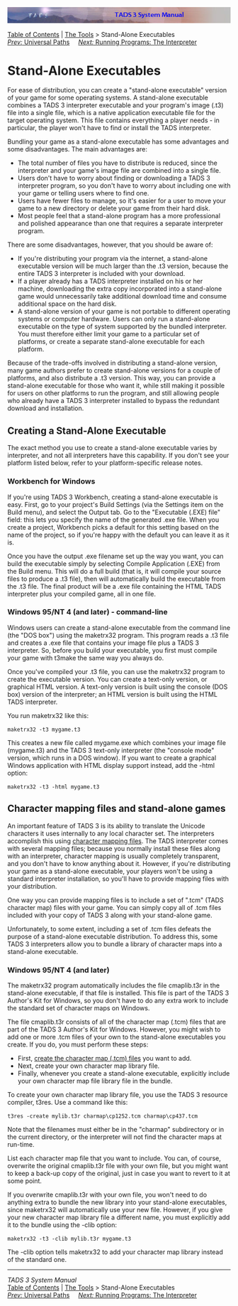 ![](topbar.jpg)

[Table of Contents](toc.htm) \| [The Tools](tools.htm) \> Stand-Alone
Executables  
[*Prev:* Universal Paths](univpath.htm)     [*Next:* Running Programs:
The Interpreter](terp.htm)    

# Stand-Alone Executables

For ease of distribution, you can create a "stand-alone executable"
version of your game for some operating systems. A stand-alone
executable combines a TADS 3 interpreter executable and your program's
image (.t3) file into a single file, which is a native application
executable file for the target operating system. This file contains
everything a player needs - in particular, the player won't have to find
or install the TADS interpreter.

Bundling your game as a stand-alone executable has some advantages and
some disadvantages. The main advantages are:

- The total number of files you have to distribute is reduced, since the
  interpreter and your game's image file are combined into a single
  file.
- Users don't have to worry about finding or downloading a TADS 3
  interpreter program, so you don't have to worry about including one
  with your game or telling users where to find one.
- Users have fewer files to manage, so it's easier for a user to move
  your game to a new directory or delete your game from their hard disk.
- Most people feel that a stand-alone program has a more professional
  and polished appearance than one that requires a separate interpreter
  program.

There are some disadvantages, however, that you should be aware of:

- If you're distributing your program via the internet, a stand-alone
  executable version will be much larger than the .t3 version, because
  the entire TADS 3 interpreter is included with your download.
- If a player already has a TADS interpreter installed on his or her
  machine, downloading the extra copy incorporated into a stand-alone
  game would unnecessarily take additional download time and consume
  additional space on the hard disk.
- A stand-alone version of your game is not portable to different
  operating systems or computer hardware. Users can only run a
  stand-alone executable on the type of system supported by the bundled
  interpreter. You must therefore either limit your game to a particular
  set of platforms, or create a separate stand-alone executable for each
  platform.

Because of the trade-offs involved in distributing a stand-alone
version, many game authors prefer to create stand-alone versions for a
couple of platforms, and also distribute a .t3 version. This way, you
can provide a stand-alone executable for those who want it, while still
making it possible for users on other platforms to run the program, and
still allowing people who already have a TADS 3 interpreter installed to
bypass the redundant download and installation.

## Creating a Stand-Alone Executable

The exact method you use to create a stand-alone executable varies by
interpreter, and not all interpreters have this capability. If you don't
see your platform listed below, refer to your platform-specific release
notes.

### Workbench for Windows

If you're using TADS 3 Workbench, creating a stand-alone executable is
easy. First, go to your project's Build Settings (via the Settings item
on the Build menu), and select the Output tab. Go to the "Executable
(.EXE) file" field: this lets you specify the name of the generated .exe
file. When you create a project, Workbench picks a default for this
setting based on the name of the project, so if you're happy with the
default you can leave it as it is.

Once you have the output .exe filename set up the way you want, you can
build the executable simply by selecting Compile Application (.EXE) from
the Build menu. This will do a full build (that is, it will compile your
source files to produce a .t3 file), then will automatically build the
executable from the .t3 file. The final product will be a .exe file
containing the HTML TADS interpreter plus your compiled game, all in one
file.

### Windows 95/NT 4 (and later) - command-line

Windows users can create a stand-alone executable from the command line
(the "DOS box") using the maketrx32 program. This program reads a .t3
file and creates a .exe file that contains your image file plus a TADS 3
interpreter. So, before you build your executable, you first must
compile your game with t3make the same way you always do.

Once you've compiled your .t3 file, you can use the maketrx32 program to
create the executable version. You can create a text-only version, or
graphical HTML version. A text-only version is built using the console
(DOS box) version of the interpreter; an HTML version is built using the
HTML TADS interpreter.

You run maketrx32 like this:

    maketrx32 -t3 mygame.t3

This creates a new file called mygame.exe which combines your image file
(mygame.t3) and the TADS 3 text-only interpreter (the "console mode"
version, which runs in a DOS window). If you want to create a graphical
Windows application with HTML display support instead, add the -html
option:

    maketrx32 -t3 -html mygame.t3

## Character mapping files and stand-alone games

An important feature of TADS 3 is its ability to translate the Unicode
characters it uses internally to any local character set. The
interpreters accomplish this using [character mapping files](cmap.htm).
The TADS interpreter comes with several mapping files; because you
normally install these files along with an interpreter, character
mapping is usually completely transparent, and you don't have to know
anything about it. However, if you're distributing your game as a
stand-alone executable, your players won't be using a standard
interpreter installation, so you'll have to provide mapping files with
your distribution.

One way you can provide mapping files is to include a set of ".tcm"
(TADS character map) files with your game. You can simply copy all of
.tcm files included with your copy of TADS 3 along with your stand-alone
game.

Unfortunately, to some extent, including a set of .tcm files defeats the
purpose of a stand-alone executable distribution. To address this, some
TADS 3 interpreters allow you to bundle a library of character maps into
a stand-alone executable.

### Windows 95/NT 4 (and later)

The maketrx32 program automatically includes the file cmaplib.t3r in the
stand-alone executable, if that file is installed. This file is part of
the TADS 3 Author's Kit for Windows, so you don't have to do any extra
work to include the standard set of character maps on Windows.

The file cmaplib.t3r consists of all of the character map (.tcm) files
that are part of the TADS 3 Author's Kit for Windows. However, you might
wish to add one or more .tcm files of your own to the stand-alone
executables you create. If you do, you must perform these steps:

- First, [create the character map (.tcm) files](cmap.htm) you want to
  add.
- Next, create your own character map library file.
- Finally, whenever you create a stand-alone executable, explicitly
  include your own character map file library file in the bundle.

To create your own character map library file, you use the TADS 3
resource compiler, t3res. Use a command like this:

    t3res -create mylib.t3r charmap\cp1252.tcm charmap\cp437.tcm

Note that the filenames must either be in the "charmap" subdirectory or
in the current directory, or the interpreter will not find the character
maps at run-time.

List each character map file that you want to include. You can, of
course, overwrite the original cmaplib.t3r file with your own file, but
you might want to keep a back-up copy of the original, just in case you
want to revert to it at some point.

If you overwrite cmaplib.t3r with your own file, you won't need to do
anything extra to bundle the new library into your stand-alone
executables, since maketrx32 will automatically use your new file.
However, if you give your new character map library file a different
name, you must explicitly add it to the bundle using the -clib option:

    maketrx32 -t3 -clib mylib.t3r mygame.t3

The -clib option tells maketrx32 to add your character map library
instead of the standard one.

------------------------------------------------------------------------

*TADS 3 System Manual*  
[Table of Contents](toc.htm) \| [The Tools](tools.htm) \> Stand-Alone
Executables  
[*Prev:* Universal Paths](univpath.htm)     [*Next:* Running Programs:
The Interpreter](terp.htm)    
